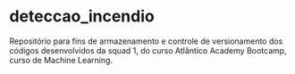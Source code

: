 # deteccao_incendio
Repositório para fins de armazenamento e controle de versionamento dos códigos desenvolvidos da squad 1, do curso Atlântico Academy Bootcamp, curso de Machine Learning. 
